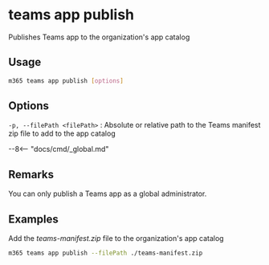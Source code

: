 # teams app publish

Publishes Teams app to the organization's app catalog

## Usage

```sh
m365 teams app publish [options]
```

## Options

`-p, --filePath <filePath>`
: Absolute or relative path to the Teams manifest zip file to add to the app catalog

--8<-- "docs/cmd/_global.md"

## Remarks

You can only publish a Teams app as a global administrator.

## Examples

Add the _teams-manifest.zip_ file to the organization's app catalog

```sh
m365 teams app publish --filePath ./teams-manifest.zip
```